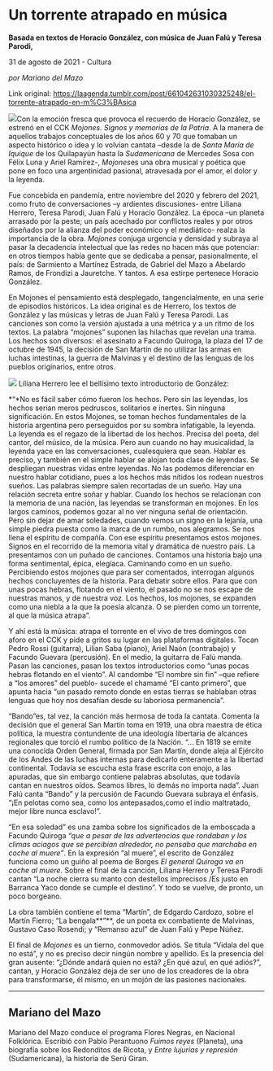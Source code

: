 # Un torrente atrapado en música

**Basada en textos de Horacio González, con música de Juan Falú y Teresa Parodi,**

31 de agosto de 2021 - Cultura

_por Mariano del Mazo_

Link original: https://laagenda.tumblr.com/post/661042631030325248/el-torrente-atrapado-en-m%C3%BAsica

![](https://64.media.tumblr.com/7ad288c80bb96f97a264363fe266392b/f09d989cf26ceae8-55/s500x750/e82d46076d61d389066351390810d4564eec1ffb.jpg)Con la emoción fresca que provoca el recuerdo de Horacio González, se estrenó en el CCK *Mojones. Signos y memorias de la Patria*. A la manera de aquellos trabajos conceptuales de los años 60 y 70 que tomaban un aspecto histórico o idea y lo volvían cantata –desde la de *Santa María de Iquique* de los Quilapayún hasta la *Sudamericana* de Mercedes Sosa con Félix Luna y Ariel Ramírez-, *Mojones*es una obra musical y poética que pone en foco una argentinidad pasional, atravesada por el amor, el dolor y la leyenda. 

Fue concebida en pandemia, entre noviembre del 2020 y febrero del 2021, como fruto de conversaciones –y ardientes discusiones- entre Liliana Herrero, Teresa Parodi, Juan Falú y Horacio González. La época –un planeta arrasado por la peste; un país acechado por conflictos reales y por otros diseñados por la alianza del poder económico y el mediático- realza la importancia de la obra. *Mojones* conjuga urgencia y densidad y subraya al pasar la decadencia intelectual que las redes no hacen más que potenciar: en otros tiempos había gente que se dedicaba a pensar, pasionalmente, el país: de Sarmiento a Martínez Estrada, de Gabriel del Mazo a Abelardo Ramos, de Frondizi a Jauretche. Y tantos. A esa estirpe pertenece Horacio González.

En Mojones el pensamiento está desplegado, tangencialmente, en una serie de episodios históricos. La idea original es de Herrero, los textos de González y las músicas y  letras de Juan Falú y Teresa Parodi. Las canciones son como la versión ajustada a una métrica y a un ritmo de los textos. La palabra “mojones” suponen las hilachas que revelan una trama. Los hechos son diversos: el asesinato a Facundo Quiroga, la plaza del 17 de octubre de 1945, la decisión de San Martín de no utilizar las armas en luchas intestinas, la guerra de Malvinas y el destino de las lenguas de los pueblos originarios, entre otros. 

![](https://64.media.tumblr.com/7ad288c80bb96f97a264363fe266392b/f09d989cf26ceae8-55/s500x750/e82d46076d61d389066351390810d4564eec1ffb.jpg)
Liliana Herrero lee el bellísimo texto introductorio de González:

*“*No es fácil saber cómo fueron los hechos. Pero sin las leyendas, los hechos serian meros pedruscos, solitarios e inertes. Sin ninguna significación. En estos Mojones, se toman hechos fundamentales de la historia argentina pero perseguidos por su sombra infatigable, la leyenda. La leyenda es el regazo de la libertad de los hechos. Precisa del poeta, del cantor, del músico, de la música. Pero aun cuando no hay musicalidad, la leyenda yace en las conversaciones, cualesquiera que sean. Hablar es preciso, y también en el simple hablar se alojan toda clase de leyendas. Se despliegan nuestras vidas entre leyendas. No las podemos diferenciar en nuestro hablar cotidiano, pues a los hechos más nítidos los rodean nuestros sueños. Las palabras siempre salen recortadas de un sueño. Hay una relación secreta entre soñar y hablar. Cuando los hechos se relacionan con la memoria de una nación, las leyendas se transforman en mojones. En los largos caminos, podemos gozar al no ver ninguna señal de orientación. Pero sin dejar de amar soledades, cuando vemos un signo en la lejanía, una simple piedra puesta como la marca de un rumbo, nos alegramos. Se nos llena el espíritu de compañía. Con ese espíritu presentamos estos mojones. Signos en el recorrido de la memoria vital y dramática de nuestro país. La presentamos con un puñado de canciones. Contamos una historia bajo una forma sentimental, épica, elegíaca. Caminando como en un sueño. Percibiendo estos mojones que para ser comentados, interrogan algunos hechos concluyentes de la historia. Para debatir sobre ellos. Para que con unas pocas hebras, flotando en el viento, el pasado no se nos escape de nuestras manos, y de nuestra voz. Los hechos, los mojones, se expanden como una niebla a la que la poesía alcanza. O se pierden como un torrente, al que la música atrapa”.

Y ahí está la música: atrapa el torrente en el vivo de tres domingos con aforo en el CCK y pide a gritos su lugar en las plataformas digitales. Tocan Pedro Rossi (guitarra), Lilian Saba (piano), Ariel Naón (contrabajo) y Facundo Guevara (percusión). En el medio, la guitarra de Falú manda. Pasan las canciones, pasan los textos introductorios como “unas pocas hebras flotando en el viento”. Al candombe “El nombre sin fin” –que refiere a “los amores” del pueblo- sucede el chamamé “El canto primero”, que apunta hacia “un pasado remoto donde en estas tierras se hablaban otras lenguas que hoy nos desafían desde su laboriosa permanencia”. 

“Bando”es, tal vez, la canción más hermosa de toda la cantata. Comenta la decisión que el general San Martín toma en 1919, una obra maestra de ética política, la muestra contundente de una ideología libertaria de alcances regionales que torció el rumbo político de la Nación. “… En 1819 se emite una conocida Orden General, firmada por San Martín, donde aleja al Ejército de los Andes de las luchas internas para dedicarlo enteramente a la libertad continental. Todavía se escucha esta frase escrita con enojo, a las apuradas, que sin embargo contiene palabras absolutas, que todavía cantan en nuestros oídos. Seamos libres, lo demás no importa nada”. Juan Falú canta “Bando” y la percusión de Facundo Guevara subraya el énfasis. “¡En pelotas como sea, como los antepasados,como el indio maltratado, mejor libre nunca esclavo!”.

“En esa soledad” es una zamba sobre los significados de la emboscada a Facundo Quiroga *“que a pesar de las advertencias que rondaban y los climas aciagos que se percibían alrededor, no pensaba que marchaba en coche al muere”*. En la expresión “al muere”, el escrito de González funciona como un guiño al poema de Borges *El general Quiroga va en coche al muere*. Sobre el final de la canción, Liliana Herrero y Teresa Parodi cantan “La noche cierra su manto con destellos imprecisos /Es justo en Barranca Yaco donde se cumple el destino”. Y todo se vuelve, de pronto, un poco borgeano.

La obra también contiene el tema “Martín”, de Edgardo Cardozo, sobre el Martín Fierro; “La bengala**”**, de un poeta ex combatiente de Malvinas, Gustavo Caso Rosendi; y “Remanso azul” de Juan Falú y Pepe Núñez. 

El final de *Mojones* es un tierno, conmovedor adiós. Se titula “Vidala del que no está”, y no es preciso decir ningún nombre y apellido. Es la presencia del gran ausente: “¿Dónde andará quien no está? ¿En qué azul, en qué adiós?”, cantan, y Horacio González deja de ser uno de los creadores de la obra para transformarse, él mismo, en un mojón de las pasiones nacionales.



---

 Mariano del Mazo
-----------------

 Mariano del Mazo conduce el programa Flores Negras, en Nacional Folklórica. Escribió con Pablo Perantuono *Fuimos reyes* (Planeta), una biografía sobre los Redonditos de Ricota, y *Entre lujurias y represión* (Sudamericana), la historia de Serú Giran.

